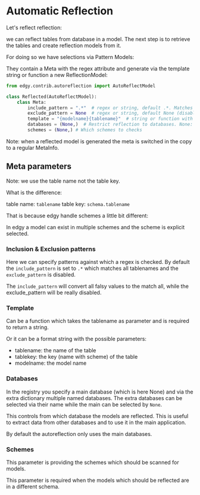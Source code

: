 # Automatic Reflection

Let's reflect reflection:

we can reflect tables from database in a model. The next step is to retrieve the tables
and create reflection models from it.

For doing so we have selections via Pattern Models:

They contain a Meta with the regex attribute and generate via the template string or function a new ReflectionModel:


```python
from edgy.contrib.autoreflection import AutoReflectModel

class Reflected(AutoReflectModel):
    class Meta:
        include_pattern = ".*"  # regex or string, default .*. Matches against the tablename
        exclude_pattern = None  # regex or string, default None (disabled). Matches against the tablename
        template = "{modelname}{tablename}"  # string or function with arguments tablename, modelname, tablekey
        databases = (None,)  # Restrict reflection to databases. None: main database of registry, string extra databases of registry
        schemes = (None,) # Which schemes to checks
```

Note: when a reflected model is generated the meta is switched in the copy to a regular MetaInfo.

## Meta parameters

Note: we use the table name not the table key.

What is the difference:

table name: `tablename`
table key: `schema.tablename`

That is because edgy handle schemes a little bit different:

In edgy a model can exist in multiple schemes and the scheme is explicit selected.

### Inclusion & Exclusion patterns

Here we can specify patterns against which a regex is checked. By default the `include_pattern` is set to
`.*` which matches all tablenames and the `exclude_pattern` is disabled.

The `include_pattern` will convert all falsy values to the match all, while the exclude_pattern will be really disabled.

### Template

Can be a function which takes the tablename as parameter and is required to return a string.

Or it can be a format string with the possible parameters:

- tablename: the name of the table
- tablekey: the key (name with scheme) of the table
- modelname: the model name

### Databases

In the registry you specify a main database (which is here None) and via the extra dictionary multiple named databases.
The extra databases can be selected via their name while the main can be selected by `None`.

This controls from which database the models are reflected. This is useful to extract data from other databases and to use it in the main application.

By default the autoreflection only uses the main databases.


### Schemes

This parameter is providing the schemes which should be scanned for models.

This parameter is required when the models which should be reflected are in a different schema.
